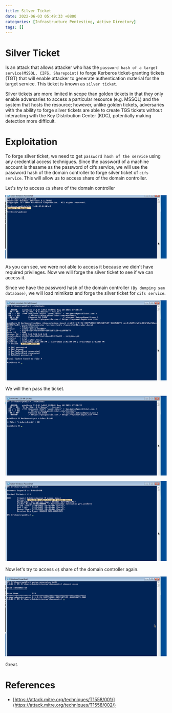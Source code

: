 ```yaml
---
title: Silver Ticket 
date: 2022-06-03 05:49:33 +0800
categories: [Infrastructure Pentesting, Active Directory]
tags: []  
---
```


# Silver Ticket 

Is an attack that allows attacker who has the `password hash of a target service(MSSQL, CIFS, Sharepoint)` to forge Kerberos ticket-granting tickets (TGT) that will enable attacker to generate authentication material for the target service. This ticket is known as `silver ticket`.

Silver tickets are more limited in scope than golden tickets in that they only enable adversaries to access a particular resource (e.g. MSSQL) and the system that hosts the resource; however, unlike golden tickets, adversaries with the ability to forge silver tickets are able to create TGS tickets without interacting with the Key Distribution Center (KDC), potentially making detection more difficult.

# Exploitation

To forge silver ticket, we need to get `password hash of the service` using any credential access technigues. Since the password of a machine account is thesame as the password of cifs service, we will use the password hash of the domain controller to forge silver ticket of `cifs service`. This will allow us to access share of the domain controller.

Let's try to access `c$` share of the domain controller

![ma](https://raw.githubusercontent.com/cyberkhalid/cyberkhalid.github.io/main/assets/img/ipentest/golden1.png)

As you can see, we were not able to access it because we didn't have required privileges. Now we will forge the silver ticket to see if we can access it.

Since we have the password hash of the domain controller `(By dumping sam database)`, we will load mimikatz and forge the silver ticket for `cifs service`.

![ma](https://raw.githubusercontent.com/cyberkhalid/cyberkhalid.github.io/main/assets/img/ipentest/silver2.png)

We will then pass the ticket.

![ma](https://raw.githubusercontent.com/cyberkhalid/cyberkhalid.github.io/main/assets/img/ipentest/silver3.png)

![ma](https://raw.githubusercontent.com/cyberkhalid/cyberkhalid.github.io/main/assets/img/ipentest/silver4.png)

Now let's try to access `c$` share of the domain controller again.

![ma](https://raw.githubusercontent.com/cyberkhalid/cyberkhalid.github.io/main/assets/img/ipentest/golden6.png)

Great.

# References

- [https://attack.mitre.org/techniques/T1558/001/](https://attack.mitre.org/techniques/T1558/002/)
